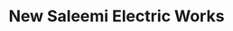 ---
title: "New Saleemi Electric Works"
url: /karachi/new-saleemi-electric-works/
shop: electronics
---